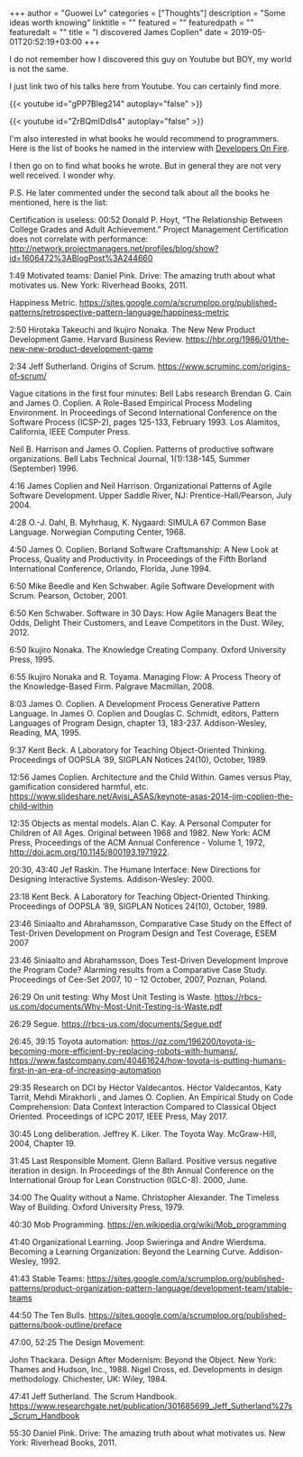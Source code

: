 +++
author = "Guowei Lv"
categories = ["Thoughts"]
description = "Some ideas worth knowing"
linktitle = ""
featured = ""
featuredpath = ""
featuredalt = ""
title = "I discovered James Coplien"
date = 2019-05-01T20:52:19+03:00
+++

I do not remember how I discovered this guy on Youtube but BOY, my world is not the same.

I just link two of his talks here from Youtube. You can certainly find more.

{{< youtube id="gPP7Bleg214" autoplay="false" >}}


{{< youtube id="ZrBQmIDdls4" autoplay="false" >}}


I'm also interested in what books he would recommend to programmers. Here is the list of books he named in the interview with [Developers On Fire](https://developeronfire.com/podcast/episode-123-james-coplien-concern-for-the-human-being).

I then go on to find what books he wrote. But in general they are not very well received. I wonder why.

P.S. He later commented under the second talk about all the books he mentioned, here is the list:

Certification is useless:
 00:52 Donald P. Hoyt, “The Relationship Between College Grades and Adult Achievement.”
Project Management Certification does not correlate with performance:  http://network.projectmanagers.net/profiles/blog/show?id=1606472%3ABlogPost%3A244660

1:49 Motivated teams:
Daniel Pink. Drive: The amazing truth about what motivates us. New York: Riverhead Books, 2011.

Happiness Metric. https://sites.google.com/a/scrumplop.org/published-patterns/retrospective-pattern-language/happiness-metric

2:50 Hirotaka Takeuchi and Ikujiro Nonaka. The New New Product Development Game. Harvard Business Review. https://hbr.org/1986/01/the-new-new-product-development-game

2:34 Jeff Sutherland. Origins of Scrum. https://www.scruminc.com/origins-of-scrum/

Vague citations in the first four minutes: Bell Labs research
Brendan G. Cain and James O. Coplien.  A Role-Based Empirical Process Modeling Environment. In Proceedings of Second International Conference on the Software Process (ICSP-2), pages 125-133, February 1993. Los Alamitos, California, IEEE Computer Press.

Neil B. Harrison and James O. Coplien.  Patterns of productive software organizations. Bell Labs Technical Journal, 1(1):138-145, Summer (September) 1996.

4:16 James Coplien and Neil Harrison. Organizational Patterns of Agile Software Development. Upper Saddle River, NJ: Prentice-Hall/Pearson, July 2004.

4:28 O.-J. Dahl, B. Myhrhaug, K. Nygaard: SIMULA 67 Common Base Language. Norwegian Computing Center, 1968.

4:50 James O. Coplien.  Borland Software Craftsmanship: A New Look at Process, Quality and Productivity. In Proceedings of the Fifth Borland International Conference, Orlando, Florida, June 1994.

6:50 Mike Beedle and Ken Schwaber. Agile Software Development with Scrum. Pearson, October, 2001.

6:50 Ken Schwaber. Software in 30 Days: How Agile Managers Beat the Odds, Delight Their Customers, and Leave Competitors in the Dust. Wiley, 2012. 

6:50 Ikujiro Nonaka. The Knowledge Creating Company. Oxford University Press, 1995.

6:55 Ikujiro Nonaka and R. Toyama. Managing Flow: A Process Theory of the Knowledge-Based Firm. Palgrave Macmillan, 2008.

8:03 James O. Coplien. A Development Process Generative Pattern Language. In James O. Coplien and Douglas C. Schmidt, editors, Pattern Languages of Program Design, chapter 13, 183-237. Addison-Wesley, Reading, MA, 1995.

9:37 Kent Beck. A Laboratory for Teaching Object-Oriented Thinking. Proceedings of OOPSLA ’89, SIGPLAN Notices 24(10), October, 1989.

12:56 James Coplien. Architecture and the Child Within. Games versus Play, gamification considered harmful, etc. https://www.slideshare.net/Avisi_ASAS/keynote-asas-2014-jim-coplien-the-child-within

12:35 Objects as mental models. Alan C. Kay. A Personal Computer for Children of All Ages. Original between 1968 and 1982. New York: ACM Press, Proceedings of the ACM Annual Conference - Volume 1, 1972, http://doi.acm.org/10.1145/800193.1971922.

20:30, 43:40 Jef Raskin. The Humane Interface: New Directions for Designing Interactive Systems. Addison-Wesley: 2000.

23:18 Kent Beck.  A Laboratory for Teaching Object-Oriented Thinking. Proceedings of OOPSLA ’89, SIGPLAN Notices 24(10), October, 1989.

23:46 Siniaalto and Abrahamsson, Comparative Case Study on the Effect of Test-Driven Development on Program Design and Test Coverage, ESEM 2007

23:46 Siniaalto and Abrahamsson, Does Test-Driven Development Improve the Program Code? Alarming results from a Comparative Case Study. Proceedings of Cee-Set 2007, 10 - 12 October, 2007, Poznan, Poland.

26:29 On unit testing: Why Most Unit Testing is Waste. https://rbcs-us.com/documents/Why-Most-Unit-Testing-is-Waste.pdf

26:29 Segue. https://rbcs-us.com/documents/Segue.pdf

26:45, 39:15 Toyota automation: https://qz.com/196200/toyota-is-becoming-more-efficient-by-replacing-robots-with-humans/, https://www.fastcompany.com/40461624/how-toyota-is-putting-humans-first-in-an-era-of-increasing-automation

29:35 Research on DCI by Héctor Valdecantos. Héctor Valdecantos, Katy Tarrit, Mehdi Mirakhorli , and James O. Coplien. An Empirical Study on Code Comprehension: Data Context Interaction Compared to Classical Object Oriented. Proceedings of ICPC 2017, IEEE Press, May 2017.

30:45 Long deliberation. Jeffrey K. Liker. The Toyota Way. McGraw-Hill, 2004, Chapter 19.

31:45 Last Responsible Moment. Glenn Ballard. Positive versus negative iteration in design. In Proceedings of the 8th Annual Conference on the International Group for Lean Construction (IGLC-8). 2000, June.

34:00 The Quality without a Name. Christopher Alexander. The Timeless Way of Building. Oxford University Press, 1979.

40:30 Mob Programming. https://en.wikipedia.org/wiki/Mob_programming

41:40  Organizational Learning. Joop Swieringa and Andre Wierdsma. Becoming a Learning Organization: Beyond the Learning Curve. Addison-Wesley, 1992.

41:43 Stable Teams: https://sites.google.com/a/scrumplop.org/published-patterns/product-organization-pattern-language/development-team/stable-teams

44:50 The Ten Bulls. https://sites.google.com/a/scrumplop.org/published-patterns/book-outline/preface

47:00, 52:25 The Design Movement:

 John Thackara. Design After Modernism: Beyond the Object. New York: Thames and Hudson, Inc., 1988.
 Nigel Cross, ed. Developments in design methodology. Chichester, UK: Wiley, 1984.

47:41 Jeff Sutherland. The Scrum Handbook. https://www.researchgate.net/publication/301685699_Jeff_Sutherland%27s_Scrum_Handbook

55:30 Daniel Pink. Drive: The amazing truth about what motivates us. New York: Riverhead Books, 2011.﻿
